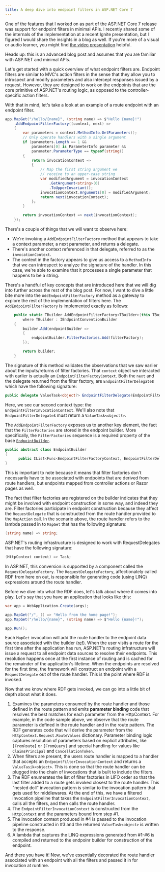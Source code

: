 ```yaml
---
title: A deep dive into endpoint filters in ASP.NET Core 7
---
```


One of the features that I worked on as part of the ASP.NET Core 7 release was support for endpoint filters in minimal APIs. I recently shared some of the internals of the implementation at a recent Ignite presentation, but I figured I would share the insights in a blog as well. If you're more of a visual or audio learner, you might find [the video presentation](https://aka.ms/Ignite2022Dev/BRK206H) helpful.

Heads up: this is an advanced blog post and assumes that you are familiar with ASP.NET and minimal APIs.

Let's get started with a quick overview of what endpoint filters are. Endpoint filters are similar to MVC's action filters in the sense that they allow you to introspect and modify parameters and also intercept responses issued by a request. However, they are designed to work on the endpoints that are the core primitive of ASP.NET's routing logic, as opposed to the controller-specific action filters.

With that in mind, let's take a look at an example of a route endpoint with an endpoint filter.

```csharp
app.MapGet("/hello/{name}", (string name) => $"Hello {name}!")
    .AddEndpointFilterFactory((context, next) =>
    {
        var parameters = context.MethodInfo.GetParameters();
        // Only operate handlers with a single argument
        if (parameters.Length == 1 &&
            parameters[0] is ParameterInfo parameter &&
            parameter.ParameterType == typeof(string))
        {
            return invocationContext =>
            {
                // Map the first string argument we
                // receive to an upper-case string
                var modifiedArgument = invocationContext
                    .GetArgument<string>(0)
                    .ToUpperInvariant();
                invocationContext.Arguments[0] = modifiedArgument;
                return next(invocationContext);
            };
        }

        return invocationContext => next(invocationContext);
    });
```

There's a couple of things that we will want to observe here:

- We're invoking a `AddEndpointFilterFactory` method that appears to take a context parameter, a next parameter, and returns a delegate.
- There's another context referenced in that delegate, referred to as the `invocationContext`.
- The context in the factory appears to give us access to a `MethodInfo` that we can introspect to analyze the signature of the handler. In this case, we're able to examine that it processes a single parameter that happens to be a string.

There's a handful of key concepts that are introduced here that we will dig into further across the rest of the blog post. For now, I want to dive a little bite more into the `AddEndpointFilterFactory` method as a gateway to explore the rest of the implementation of filters here. The `AddEndpointFilterFactory` is implemented [exactly as follows](https://github.com/dotnet/aspnetcore/blob/3c36e1643045d8c7baebece79ccd901321dfe5f2/src/Http/Routing/src/Builder/EndpointFilterExtensions.cs#L110-L118):

```csharp
    public static TBuilder AddEndpointFilterFactory<TBuilder>(this TBuilder builder, Func<EndpointFilterFactoryContext, EndpointFilterDelegate, EndpointFilterDelegate> filterFactory)
        where TBuilder : IEndpointConventionBuilder
    {
        builder.Add(endpointBuilder =>
        {
            endpointBuilder.FilterFactories.Add(filterFactory);
        });

        return builder;
    }
```

The signature of this method validates the observations that we saw earlier about the inputs/returns of filter factories. That `context` object we interacted with earlier is actually an `EndpointFilterFactoyContext`. Both the `next` and the delegate returned from the filter factory, are `EndpointFilterDelegate`s which have the following signature:

```csharp
public delegate ValueTask<object?> EndpointFilterDelegate(EndpointFilterInvocationContext context);
```

Here, we see our second context type: the `EndpointFilterInvocationContext`. We'll also note that `EndpointFilterDelegate`s must return a `ValueTask<object?>`.

The `AddEndpointFilterFactory` exposes us to another key element, the fact that the `FilterFactories` are stored in the endpoint builder. More specifically, the `FilterFactories` sequence is a required property of the base [`EndpointBuilder`](https://github.com/dotnet/aspnetcore/blob/afeab33afa4d81d3799dd665d6c1f47618815791/src/Http/Http.Abstractions/src/Extensions/EndpointBuilder.cs).

```csharp
public abstract class EndpointBuilder
{
      public IList<Func<EndpointFilterFactoryContext, EndpointFilterDelegate, EndpointFilterDelegate>> FilterFactories => _filterFactories ??= new();
}
```

This is important to note because it means that filter factories don't necessarily have to be associated with endpoints that are derived from route handlers, but endpoints mapped from controller actions or Razor pages as well.

The fact that filter factories are registered on the builder indicates that they might be involved with endpoint construction in some way, and indeed they are. Filter factories participate in endpoint construction because they affect the `RequestDelegate` that is constructed from the route handler provided to the `MapAction` call. In the scenario above, the route handler refers to the lambda passed in to `MapGet` that has the following signature:

```csharp
(string name) => string;
```

ASP.NET's routing infrastructure is designed to work with RequestDelegates that have the following signature:

```csharp
(HttpContext context) => Task;
```

In ASP.NET, this conversion is supported by a component called the `RequestDelegateFactory`. The `RequestDelegateFactory`, affectionately called RDF from here on out, is responsible for generating code (using LINQ) expressions around the route handler. 

Before we dive into what the RDF does, let's talk about where it comes into play. Let's say that you have an application that looks like this:

```csharp
var app = WebApplication.Create(args);

app.MapGet("/", () => "Hello from the home page!");
app.MapGet("/hello/{name}", (string name) => $"Hello {name}!");

app.Run();
```

Each `MapGet` invocation will add the route handler to the endpoint data source associated with the builder ([ref](https://github.com/dotnet/aspnetcore/blob/afeab33afa4d81d3799dd665d6c1f47618815791/src/Http/Routing/src/Builder/EndpointRouteBuilderExtensions.cs#L407)). When the user visits a route for the first time after the application has run, ASP.NET's routing infratructure will issue a request to all endpoint data sources to resolve their endpoints. This resolution happens once at the first instance of routing and is cached for the remainder of the application's lifetime. When the endpoints are resolved for the first time, the framework will construct an endpoint with a `RequestDelegate` out of the route handler. This is the point where RDF is invoked.

Now that we know where RDF gets invoked, we can go into a little bit of depth about what it does.

1. Examines the parameters consumed by the route handler and those defined in the route pattern and emits **parameter binding** code that resolves the best matches for each parameter from the HttpContext. For example, in the code sample above, we observe that the route parameter is defined in the route handler and in the route pattern. The RDF generates code that will derive the parameter from the `HttpContext.Request.RouteValues` dictionary. Parameter binding logic captures resolution of parameters based on explicit attributes, like `[FromRoute]` or `[FromQuery]` and special handling for values like `ClaimsPrincipal` and `CancellationToken`.
2. When filters are present, the users route handler is mapped to a handler that accepts an `EndpointFilterInvocationContext` and returns a `ValueTasik<object>`. This is done so that the route handler can be plugged into the chain of invocations that is built to include the filters.
3. The RDF enumerates the list of filter factories in LIFO order so that the last filter added to a route gets invoked closest to the route handler. This "nested doll" invocation pattern is similar to the invocation pattern that gets used for middlewares. At the end of this, we have a filtered invocation pipeline that takes the `EndpointFilterInvocationContext`, calls all the filters, and then calls the route handler.
4. The `EndpointFilterInvocationContext` is constructed from the `HttpContext` and the parameters bound from step #1.
5. The invocation context produced in #4 is passed to the invocation pipeline constructed in #3 and the returned `ValueTask<object>` is written to the response.
6. A lambda that captures the LINQ expressions generated from #1-#6 is compiled and returned to the endpoinr builder for construction of the endpoint.

And there you have it! Now, we've essentially decorated the route handler associated with an endpoint with all the filters and passed it in for invocation at runtime.
